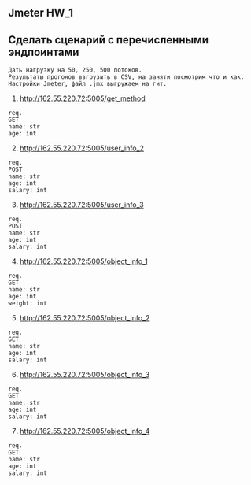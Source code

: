 ## Jmeter HW_1
## Сделать сценарий с перечисленными эндпоинтами
```
Дать нагрузку на 50, 250, 500 потоков.
Результаты прогонов ввгрузить в CSV, на заняти посмотрим что и как.
Настройки Jmeter, файл .jmx выгружаем на гит.
```

1) http://162.55.220.72:5005/get_method
```
req.
GET
name: str
age: int
```


2) http://162.55.220.72:5005/user_info_2
```
req.
POST
name: str
age: int
salary: int
```


3) http://162.55.220.72:5005/user_info_3
```
req.
POST
name: str
age: int
salary: int
```

4) http://162.55.220.72:5005/object_info_1
```
req.
GET
name: str
age: int
weight: int
```

5) http://162.55.220.72:5005/object_info_2
```
req.
GET
name: str
age: int
salary: int
```

6) http://162.55.220.72:5005/object_info_3
```
req.
GET
name: str
age: int
salary: int
````

7) http://162.55.220.72:5005/object_info_4
```
req.
GET
name: str
age: int
salary: int
```
